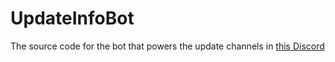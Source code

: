 # UpdateInfoBot
The source code for the bot that powers the update channels in [this Discord](https://discord.gg/PYazWkNw7x)
